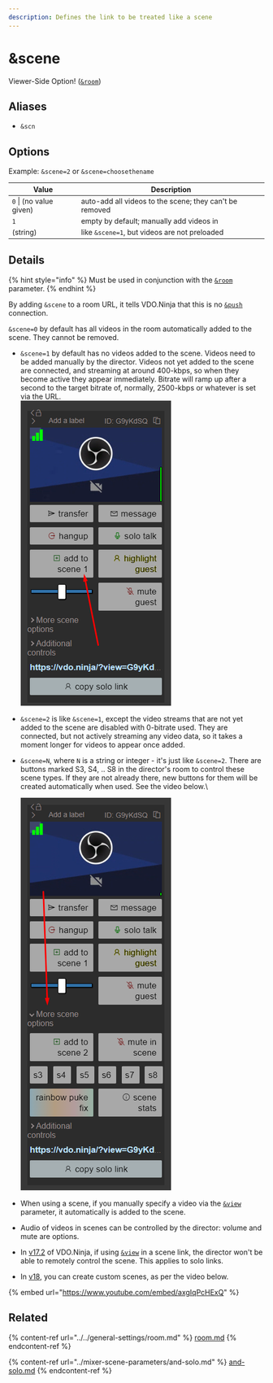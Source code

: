 ```yaml
---
description: Defines the link to be treated like a scene
---
```


# \&scene

Viewer-Side Option! ([`&room`](../../general-settings/room.md))

## Aliases

* `&scn`

## Options

Example: `&scene=2` or `&scene=choosethename`

| Value                   | Description                                             |
| ----------------------- | ------------------------------------------------------- |
| `0` \| (no value given) | auto-add all videos to the scene; they can't be removed |
| `1`                     | empty by default; manually add videos in                |
| (string)                | like `&scene=1`, but videos are not preloaded           |

## Details

{% hint style="info" %}
Must be used in conjunction with the [`&room`](../../general-settings/room.md) parameter.&#x20;
{% endhint %}

By adding `&scene` to a room URL, it tells VDO.Ninja that this is no [`&push`](../../source-settings/push.md) connection.

`&scene=0` by default has all videos in the room automatically added to the scene. They cannot be removed.

* `&scene=1` by default has no videos added to the scene. Videos need to be added manually by the director. Videos not yet added to the scene are connected, and streaming at around 400-kbps, so when they become active they appear immediately. Bitrate will ramp up after a second to the target bitrate of, normally, 2500-kbps or whatever is set via the URL.\
  ![](<../../.gitbook/assets/image (106) (1).png>)
* `&scene=2` is like `&scene=1`, except the video streams that are not yet added to the scene are disabled with 0-bitrate used. They are connected, but not actively streaming any video data, so it takes a moment longer for videos to appear once added.
*   `&scene=N`, where `N` is a string or integer - it's just like `&scene=2`. There are buttons marked S3, S4, .. S8 in the director's room to control these scene types. If they are not already there, new buttons for them will be created automatically when used. See the video below.\


    <img src="../../.gitbook/assets/image (1) (2) (1) (1) (2).png" alt="" data-size="original">
* When using a scene, if you manually specify a video via the [`&view`](view.md) parameter, it automatically is added to the scene.
* Audio of videos in scenes can be controlled by the director: volume and mute are options.
* In [v17.2](../../release-notes/v17-release-notes.md) of VDO.Ninja, if using [`&view`](view.md) in a scene link, the director won't be able to remotely control the scene. This applies to solo links.
* In [v18](../../release-notes/v18.md), you can create custom scenes, as per the video below.

{% embed url="https://www.youtube.com/embed/axgIqPcHExQ" %}

## Related

{% content-ref url="../../general-settings/room.md" %}
[room.md](../../general-settings/room.md)
{% endcontent-ref %}

{% content-ref url="../mixer-scene-parameters/and-solo.md" %}
[and-solo.md](../mixer-scene-parameters/and-solo.md)
{% endcontent-ref %}

